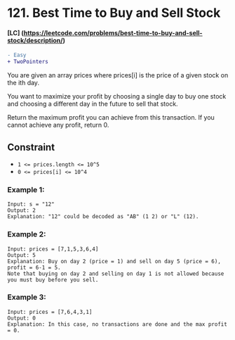 # 121. Best Time to Buy and Sell Stock
#### [LC] (https://leetcode.com/problems/best-time-to-buy-and-sell-stock/description/)
```diff 
- Easy
+ TwoPointers
```
You are given an array prices where prices[i] is the price of a given stock on the ith day.

You want to maximize your profit by choosing a single day to buy one stock and choosing a different day in the future to sell that stock.

Return the maximum profit you can achieve from this transaction. If you cannot achieve any profit, return 0.

## Constraint
- ```1 <= prices.length <= 10^5```
- ```0 <= prices[i] <= 10^4```

### Example 1:
```
Input: s = "12"
Output: 2
Explanation: "12" could be decoded as "AB" (1 2) or "L" (12).
```
### Example 2:
```
Input: prices = [7,1,5,3,6,4]
Output: 5
Explanation: Buy on day 2 (price = 1) and sell on day 5 (price = 6), profit = 6-1 = 5.
Note that buying on day 2 and selling on day 1 is not allowed because you must buy before you sell.
```
### Example 3:
```
Input: prices = [7,6,4,3,1]
Output: 0
Explanation: In this case, no transactions are done and the max profit = 0.
```